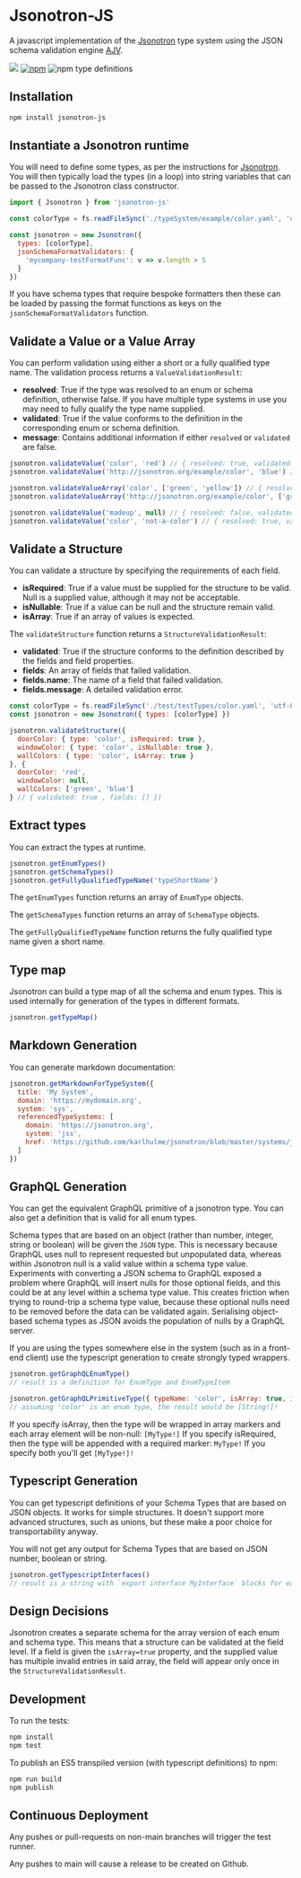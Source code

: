 # Jsonotron-JS

A javascript implementation of the [Jsonotron](https://github.com/karlhulme/jsonotron) type system using the JSON schema validation engine [AJV](https://ajv.js.org/).

![](https://github.com/karlhulme/jsonotron/workflows/CD/badge.svg)
[![npm](https://img.shields.io/npm/v/jsonotron-js.svg)](https://www.npmjs.com/package/jsonotron-js)
![npm type definitions](https://img.shields.io/npm/types/typescript)


## Installation

```bash
npm install jsonotron-js
```


## Instantiate a Jsonotron runtime

You will need to define some types, as per the instructions for [Jsonotron](https://github.com/karlhulme/jsonotron).  You will then typically load the types (in a loop) into string variables that can be passed to the Jsonotron class constructor.

```javascript
import { Jsonotron } from 'jsonotron-js'

const colorType = fs.readFileSync('./typeSystem/example/color.yaml', 'utf-8')

const jsonotron = new Jsonotron({
  types: [colorType],
  jsonSchemaFormatValidators: {
    'mycompany-testFormatFunc': v => v.length > 5
  }
})
```

If you have schema types that require bespoke formatters then these can be loaded by passing the format functions as keys on the `jsonSchemaFormatValidators` function.


## Validate a Value or a Value Array

You can perform validation using either a short or a fully qualified type name.  The validation process returns a `ValueValidationResult`:

* **resolved**: True if the type was resolved to an enum or schema definition, otherwise false.  If you have multiple type systems in use you may need to fully qualify the type name supplied.
* **validated**: True if the value conforms to the definition in the corresponding enum or schema definition.
* **message**: Contains additional information if either `resolved` or `validated` are false.

```javascript
jsonotron.validateValue('color', 'red') // { resolved: true, validated: true }
jsonotron.validateValue('http://jsonotron.org/example/color', 'blue') // { resolved: true, validated: true }

jsonotron.validateValueArray('color', ['green', 'yellow']) // { resolved: true, validated: true }
jsonotron.validateValueArray('http://jsonotron.org/example/color', ['green', 'yellow']) // { resolved: true, validated: true }

jsonotron.validateValue('madeup', null) // { resolved: false, validated: false, message: ... }
jsonotron.validateValue('color', 'not-a-color') // { resolved: true, validated: false, message: ... }
```


## Validate a Structure

You can validate a structure by specifying the requirements of each field.

* **isRequired**: True if a value must be supplied for the structure to be valid.  Null is a supplied value, although it may not be acceptable.
* **isNullable**: True if a value can be null and the structure remain valid.
* **isArray**: True if an array of values is expected.

The `validateStructure` function returns a `StructureValidationResult`:

* **validated**: True if the structure conforms to the definition described by the fields and field properties.
* **fields**: An array of fields that failed validation.
* **fields.name**: The name of a field that failed validation.
* **fields.message**: A detailed validation error.

```javascript
const colorType = fs.readFileSync('./test/testTypes/color.yaml', 'utf-8')
const jsonotron = new Jsonotron({ types: [colorType] })

jsonotron.validateStructure({
  doorColor: { type: 'color', isRequired: true },
  windowColor: { type: 'color', isNullable: true },
  wallColors: { type: 'color', isArray: true }
}, {
  doorColor: 'red',
  windowColor: null,
  wallColors: ['green', 'blue']
} // { validated: true , fields: [] })
```


## Extract types

You can extract the types at runtime.  

```javascript
jsonotron.getEnumTypes()
jsonotron.getSchemaTypes()
jsonotron.getFullyQualifiedTypeName('typeShortName')
```

The `getEnumTypes` function returns an array of `EnumType` objects.

The `getSchemaTypes` function returns an array of `SchemaType` objects.

The `getFullyQualifiedTypeName` function returns the fully qualified type name given a short name.


## Type map

Jsonotron can build a type map of all the schema and enum types.  This is used internally for generation of the types in different formats.

```javascript
jsonotron.getTypeMap()
```


## Markdown Generation

You can generate markdown documentation:

```javascript
jsonotron.getMarkdownForTypeSystem({
  title: 'My System',
  domain: 'https://mydomain.org',
  system: 'sys',
  referencedTypeSystems: [
    domain: 'https://jsonotron.org',
    system: 'jss',
    href: 'https://github.com/karlhulme/jsonotron/blob/master/systems/jss/docs.autogen.md'
  ]
})
```


## GraphQL Generation

You can get the equivalent GraphQL primitive of a jsonotron type.  You can also get a definition that is valid for all enum types.

Schema types that are based on an object (rather than number, integer, string or boolean) will be given the `JSON` type.  This is necessary because GraphQL uses null to represent requested but unpopulated data, whereas within Jsonotron null is a valid value within a schema type value.  Experiments with converting a JSON schema to GraphQL exposed a problem where GraphQL will insert nulls for those optional fields, and this could be at any level within a schema type value.  This creates friction when trying to round-trip a schema type value, because these optional nulls need to be removed before the data can be validated again. Serialising object-based schema types as JSON avoids the population of nulls by a GraphQL server.

If you are using the types somewhere else in the system (such as in a front-end client) use the typescript generation to create strongly typed wrappers.

```javascript
jsonotron.getGraphQLEnumType()
// result is a definition for EnumType and EnumTypeItem

jsonotron.getGraphQLPrimitiveType({ typeName: 'color', isArray: true, isRequired: true })
// assuming 'color' is an enum type, the result would be [String!]!
```

If you specify isArray, then the type will be wrapped in array markers and each array element will be non-null:  `[MyType!]`
If you specify isRequired, then the type will be appended with a required marker: `MyType!`
If you specify both you'll get `[MyType!]!`


## Typescript Generation

You can get typescript definitions of your Schema Types that are based on JSON objects.  It works for simple structures.  It doesn't support more advanced structures, such as unions, but these make a poor choice for transportability anyway.

You will not get any output for Schema Types that are based on JSON number, boolean or string.

```javascript
jsonotron.getTypescriptInterfaces()
// result is a string with `export interface MyInterface` blocks for each schema type that is an object.
```


## Design Decisions

Jsonotron creates a separate schema for the array version of each enum and schema type.  This means that a structure can be validated at the field level.  If a field is given the `isArray=true` property, and the supplied value has multiple invalid entries in said array, the field will appear only once in the `StructureValidationResult`.


## Development

To run the tests:

```bash
npm install
npm test
```

To publish an ES5 transpiled version (with typescript definitions) to npm:

```bash
npm run build
npm publish
```


## Continuous Deployment

Any pushes or pull-requests on non-main branches will trigger the test runner.

Any pushes to main will cause a release to be created on Github.
